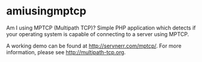 amiusingmptcp
=============

Am I using MPTCP (Multipath TCP)?  Simple PHP application which detects if your operating system is capable of connecting to a server using MPTCP.

A working demo can be found at http://servnerr.com/mptcp/.  For more information, please see http://multipath-tcp.org.
